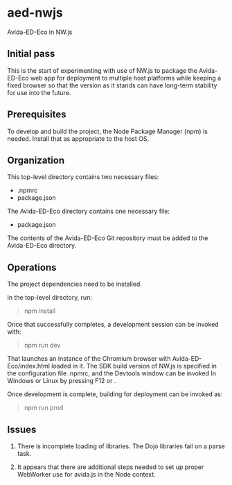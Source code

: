 # aed-nwjs

Avida-ED-Eco in NW.js

## Initial pass ##

This is the start of experimenting with use of NW.js to
package the Avida-ED-Eco web app for deployment to multiple
host platforms while keeping a fixed browser so that
the version as it stands can have long-term stability
for use into the future.

## Prerequisites ##

To develop and build the project, the Node Package Manager (npm)
is needed. Install that as appropriate to the host OS.

## Organization ##

This top-level directory contains two necessary files:

* .npmrc
* package.json

The Avida-ED-Eco directory contains one necessary file:

* package.json

The contents of the Avida-ED-Eco Git repository must be
added to the Avida-ED-Eco directory.

## Operations ##

The project dependencies need to be installed.

In the top-level directory, run:

> npm install

Once that successfully completes, a development
session can be invoked with:

> npm run dev

That launches an instance of the Chromium browser
with Avida-ED-Eco/index.html loaded in it. The SDK
build version of NW.js is specified in the
configuration file .npmrc, and the Devtools window
can be invoked In Windows or Linux by pressing F12
or <ctrl-shift-J>.

Once development is complete, building for deployment
can be invoked as:

> npm run prod

## Issues ##

1. There is incomplete loading of libraries. The Dojo
libraries fail on a parse task.

2. It appears that there are additional steps needed
to set up proper WebWorker use for avida.js in the Node context.

